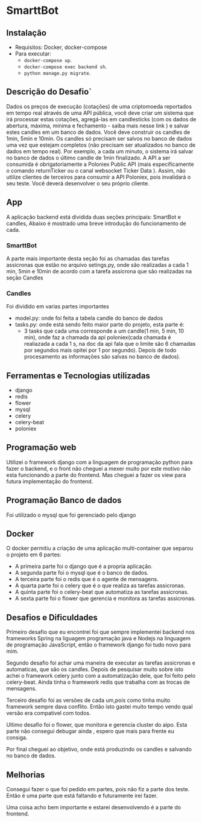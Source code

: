 # SmarttBot
 
 ## Instalação
 
 - Requisitos: Docker, docker-compose
 - Para executar:
   - `docker-compose up`.
   - `docker-compose exec backend sh`.
   - `python manage.py migrate`.
   
 ## Descrição do Desafio`
Dados os preços de execução (cotações) de uma criptomoeda reportados em tempo real
através de uma API pública, você deve criar um sistema que irá processar estas cotações,
agregá-las em candlesticks (com os dados de abertura, máxima, mínima e fechamento - saiba
mais nesse link ) e salvar estes candles em um banco de dados.
Você deve construir os candles de 1min, 5min e 10min. Os candles só precisam ser salvos no
banco de dados uma vez que estejam completos (não precisam ser atualizados no banco de
dados em tempo real). Por exemplo, a cada um minuto, o sistema irá salvar no banco de dados
o último candle de 1min finalizado.
A API a ser consumida é obrigatoriamente a Poloniex Public API (mais especificamente o
comando returnTicker ou o canal websocket Ticker Data ). Assim, não utilize clientes de
terceiros para consumir a API Poloniex, pois invalidará o seu teste. Você deverá desenvolver o
seu próprio cliente.
 
 ## App
 
 A aplicação backend está dividida duas seções principais: SmartBot e candles, Abaixo é mostrado uma breve introdução do funcionamento de cada.
 
 ### SmarttBot
 
A parte mais importante desta seção foi as chamadas das tarefas assicronas que estão no arquivo setings.py, onde são realizadas a cada 1 min, 5min e 10min de acordo com a tarefa assicrona que são realizadas na seção Candles

### Candles

Foi dividido em varias partes importantes

- model.py: onde foi feita a tabela candle do banco de dados 
- tasks.py: onde está sendo feito maior parte do projeto, esta parte é:
  - 3 tasks que cada uma corresponde a um candle(1 min, 5 min, 10 min), onde faz a chamada da api poloniex(cada chamada é realiazada a cada 1 s, na doc da api fala que o limite são 6 chamadas por segundos mais opitei por 1 por segundo). Depois de todo procesamento as informações são salvas no banco de dados).
 
 
 
 ## Ferramentas e Tecnologias utilizadas
 
 - django
 - redis
 - flower
 - mysql
 - celery
 - celery-beat
 - poloniex
 
 
 ## Programação web
 
 Utilizei o framework django com a linguagem de programação python para fazer o backend, e o front não cheguei a mexer muito por este motivo não esta funcionando a parte do frontend. Mas cheguei a fazer os view para futura implementação do frontend.
 
 ## Programação Banco de dados
 
 Foi utilizado o mysql que foi gerenciado pelo django
 
 ## Docker
 
 O docker permitiu a criação de uma aplicação multi-container que separou o projeto em 6 partes:
 
 - A primeira parte foi o django que é a propria aplicação.
 - A segunda parte foi o mysql que é o banco de dados.
 - A terceira parte foi o redis que é o agente de mensagens.
 - A quarta parte foi o celery que é o que realiza as tarefas assicronas.
 - A quinta parte foi o celery-beat que automatiza as tarefas assicronas.
 - A sexta parte foi o flower que gerencia e monitora as tarefas assicronas.
 
 ## Desafios e Dificuldades
 
 Primeiro desafio que eu encontrei foi que sempre implementei backend nos frameworks Spring na liguagem programação java e Nodejs na linguagem de programação JavaScript, então o framework django foi tudo novo para mim.
 
 Segundo desafio foi achar uma maneira de executar as tarefas assicronas e automaticas, que são os candles. Depois de pesquisar muito sobre isto achei o framework celery junto com a automatização dele, que foi feito pelo celery-beat. Ainda tinha o framework redis que trabalha com as trocas de mensagens.
 
 Terceiro desafio foi as versões de cada um,pois como tinha muito framework sempre dava conflito. Então isto gastei muito tempo vendo qual versão era compativel com todos.
 
 Ultimo desafio foi o flower, que monitora e gerencia cluster do aipo. Esta parte não consegui debugar ainda , espero que mais para frente eu consiga.
 
 Por final cheguei ao objetivo, onde está produzindo os candles e salvando no banco de dados.
 
 ## Melhorias
 
 Consegui fazer o que foi pedido em partes, pois não fiz a parte dos teste. Então é uma parte que está faltando e futuramente irei fazer.

Uma coisa acho bem importante e estarei desenvolvendo é a parte do frontend.
 
 
 
 
